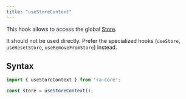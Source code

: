 ```yaml
---
title: "useStoreContext"
---
```


This hook allows to access the global [Store](../guides/Store.md).

It should not be used directly. Prefer the specialized hooks (`useStore`, `useResetStore`, `useRemoveFromStore`) instead.

## Syntax

```jsx
import { useStoreContext } from 'ra-core';

const store = useStoreContext();
```
